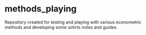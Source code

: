 # methods_playing

Repository created for testing and playing with various econometric methods and developing some sohrts notes and guides.